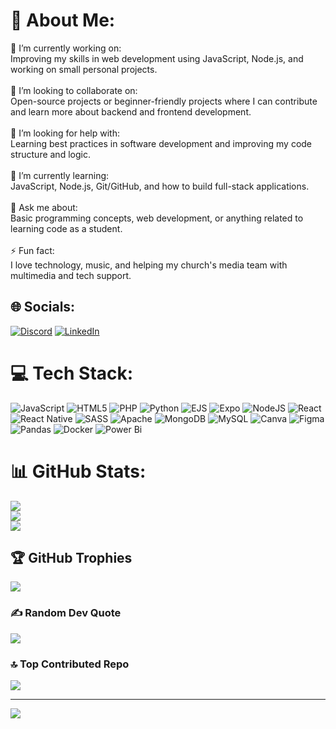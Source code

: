 # 💫 About Me:
🔭 I’m currently working on:<br>Improving my skills in web development using JavaScript, Node.js, and working on small personal projects.<br><br>👯 I’m looking to collaborate on:<br>Open-source projects or beginner-friendly projects where I can contribute and learn more about backend and frontend development.<br><br>🤝 I’m looking for help with:<br>Learning best practices in software development and improving my code structure and logic.<br><br>🌱 I’m currently learning:<br>JavaScript, Node.js, Git/GitHub, and how to build full-stack applications.<br><br>💬 Ask me about:<br>Basic programming concepts, web development, or anything related to learning code as a student.<br><br>⚡ Fun fact:<br>I love technology, music, and helping my church's media team with multimedia and tech support.


## 🌐 Socials:
[![Discord](https://img.shields.io/badge/Discord-%237289DA.svg?logo=discord&logoColor=white)](https://discord.gg/augutin) [![LinkedIn](https://img.shields.io/badge/LinkedIn-%230077B5.svg?logo=linkedin&logoColor=white)](https://www.linkedin.com/in/ricardo-augusto-344987222/) 

# 💻 Tech Stack:
![JavaScript](https://img.shields.io/badge/javascript-%23323330.svg?style=flat&logo=javascript&logoColor=%23F7DF1E) ![HTML5](https://img.shields.io/badge/html5-%23E34F26.svg?style=flat&logo=html5&logoColor=white) ![PHP](https://img.shields.io/badge/php-%23777BB4.svg?style=flat&logo=php&logoColor=white) ![Python](https://img.shields.io/badge/python-3670A0?style=flat&logo=python&logoColor=ffdd54) ![EJS](https://img.shields.io/badge/ejs-%23B4CA65.svg?style=flat&logo=ejs&logoColor=black) ![Expo](https://img.shields.io/badge/expo-1C1E24?style=flat&logo=expo&logoColor=#D04A37) ![NodeJS](https://img.shields.io/badge/node.js-6DA55F?style=flat&logo=node.js&logoColor=white) ![React](https://img.shields.io/badge/react-%2320232a.svg?style=flat&logo=react&logoColor=%2361DAFB) ![React Native](https://img.shields.io/badge/react_native-%2320232a.svg?style=flat&logo=react&logoColor=%2361DAFB) ![SASS](https://img.shields.io/badge/SASS-hotpink.svg?style=flat&logo=SASS&logoColor=white) ![Apache](https://img.shields.io/badge/apache-%23D42029.svg?style=flat&logo=apache&logoColor=white) ![MongoDB](https://img.shields.io/badge/MongoDB-%234ea94b.svg?style=flat&logo=mongodb&logoColor=white) ![MySQL](https://img.shields.io/badge/mysql-4479A1.svg?style=flat&logo=mysql&logoColor=white) ![Canva](https://img.shields.io/badge/Canva-%2300C4CC.svg?style=flat&logo=Canva&logoColor=white) ![Figma](https://img.shields.io/badge/figma-%23F24E1E.svg?style=flat&logo=figma&logoColor=white) ![Pandas](https://img.shields.io/badge/pandas-%23150458.svg?style=flat&logo=pandas&logoColor=white) ![Docker](https://img.shields.io/badge/docker-%230db7ed.svg?style=flat&logo=docker&logoColor=white) ![Power Bi](https://img.shields.io/badge/power_bi-F2C811?style=flat&logo=powerbi&logoColor=black)
# 📊 GitHub Stats:
![](https://github-readme-stats.vercel.app/api?username=RicardoAugust-0&theme=synthwave&hide_border=false&include_all_commits=true&count_private=false)<br/>
![](https://nirzak-streak-stats.vercel.app/?user=RicardoAugust-0&theme=synthwave&hide_border=false)<br/>
![](https://github-readme-stats.vercel.app/api/top-langs/?username=RicardoAugust-0&theme=synthwave&hide_border=false&include_all_commits=true&count_private=false&layout=compact)

## 🏆 GitHub Trophies
![](https://github-profile-trophy.vercel.app/?username=RicardoAugust-0&theme=radical&no-frame=false&no-bg=false&margin-w=4)

### ✍️ Random Dev Quote
![](https://quotes-github-readme.vercel.app/api?type=horizontal&theme=radical)

### 🔝 Top Contributed Repo
![](https://github-contributor-stats.vercel.app/api?username=RicardoAugust-0&limit=5&theme=dracula&combine_all_yearly_contributions=true)

---
[![](https://visitcount.itsvg.in/api?id=RicardoAugust-0&icon=6&color=0)](https://visitcount.itsvg.in)

<!-- Proudly created with GPRM ( https://gprm.itsvg.in ) -->
